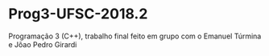 # Prog3-UFSC-2018.2
Programação 3 (C++), trabalho final feito em grupo com o Emanuel Túrmina e Jõao Pedro Girardi
